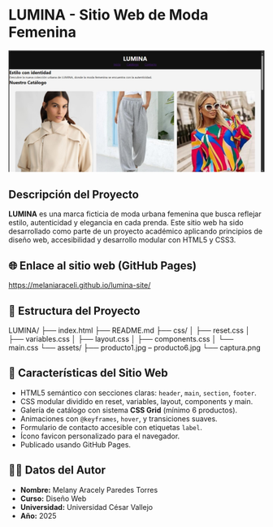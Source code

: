 # LUMINA - Sitio Web de Moda Femenina

![Captura del sitio](assets/captura.png)

## Descripción del Proyecto

**LUMINA** es una marca ficticia de moda urbana femenina que busca reflejar estilo, autenticidad y elegancia en cada prenda. Este sitio web ha sido desarrollado como parte de un proyecto académico aplicando principios de diseño web, accesibilidad y desarrollo modular con HTML5 y CSS3.

## 🌐 Enlace al sitio web (GitHub Pages)

https://melaniaraceli.github.io/lumina-site/

## 📁 Estructura del Proyecto

LUMINA/
├── index.html
├── README.md
├── css/
│ ├── reset.css
│ ├── variables.css
│ ├── layout.css
│ ├── components.css
│ └── main.css
└── assets/
├── producto1.jpg – producto6.jpg
└── captura.png

## 🎨 Características del Sitio Web

- HTML5 semántico con secciones claras: `header`, `main`, `section`, `footer`.
- CSS modular dividido en reset, variables, layout, components y main.
- Galería de catálogo con sistema **CSS Grid** (mínimo 6 productos).
- Animaciones con `@keyframes`, `hover`, y transiciones suaves.
- Formulario de contacto accesible con etiquetas `label`.
- Ícono favicon personalizado para el navegador.
- Publicado usando GitHub Pages.

## 🧑‍💻 Datos del Autor

- **Nombre:** Melany Aracely Paredes Torres  
- **Curso:** Diseño Web  
- **Universidad:** Universidad César Vallejo  
- **Año:** 2025


